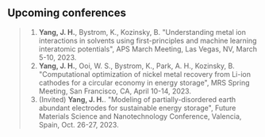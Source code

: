 ## Upcoming conferences

> 1. **Yang, J. H.**, Bystrom, K., Kozinsky, B. "Understanding metal ion interactions in solvents using first-principles and machine learning interatomic potentials", APS March Meeting, Las Vegas, NV, March 5-10, 2023.
> 2. **Yang, J. H.**, Ooi, W. S., Bystrom, K., Park, A. H., Kozinsky, B. "Computational optimization of nickel metal recovery from Li-ion cathodes for a circular economy in energy storage", MRS Spring Meeting, San Francisco, CA, April 10-14, 2023. 
> 3. (Invited) **Yang, J. H.**. "Modeling of partially-disordered earth abundant electrodes for sustainable energy storage", Future Materials Science and Nanotechnology Conference, Valencia, Spain, Oct. 26-27, 2023. 